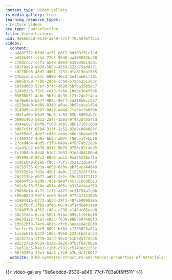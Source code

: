 ```yaml
---
content_type: video_gallery
is_media_gallery: true
learning_resource_types:
- Lecture Videos
ocw_type: CourseSection
title: Video Lectures
uid: 9e6ebdcd-9539-a849-77cf-703a0f6ff511
videos:
  content:
  - a488f772-bfdd-af51-88f2-0d109f51c7ed
  - bd35b191-cf1d-77d5-9540-aa190932ba90
  - c78dcc37-ccf1-a549-d8e4-b358056143a1
  - 602f8e99-e628-5b5b-4559-222b75edd251
  - cd270b96-45d7-dd07-f131-dfa813ea1535
  - 27bbcdc3-c57c-6909-46c2-3e43bb6cf301
  - 3e85b759-7cbb-2d3e-cca9-67ab62513d3c
  - 69fbd603-57bf-5f4c-4528-5b7ba35b56c7
  - 624b83c5-70c5-ce15-fcb6-1bdde30af6b6
  - 03650d31-4c6c-9bfb-0c98-f21c24e2f4ca
  - a6f9e03e-b27f-984c-9ef7-2a2f8b6cc5a7
  - e529e4d0-ad09-0340-a6ae-3b58eace1f24
  - 0148d9c4-8387-0da9-ad4d-7fa3bc3a096b
  - d0d1a10e-b0d3-9ba8-1c83-02bc8693ab7c
  - b690c403-5852-2a47-150a-9f4a3d7ba47d
  - 9344e587-6bfb-fc8d-30b5-0b61716c1d60
  - bdb7c9ff-6584-31ff-1c52-d2e9c084004f
  - 8a355dd1-4de7-c41d-ce4e-606c3beaa669
  - fc405747-4d8a-6b3a-a07e-156cea7ebbf0
  - 27ced4d4-40d5-f3f9-040a-4f8d7ab22e86
  - a1ad3cb2-b676-03f5-9b70-9758c92f4dd5
  - fc1904c0-8d48-b1d7-2e57-91d3d68186ad
  - 495998a8-87c3-88e6-adcb-9a375236ef1a
  - 6c9c6b49-b1a6-f80c-75f3-353a22d5a47f
  - eb253735-023a-4658-6c0a-ab75aca44648
  - 3535264e-7d3e-d2b1-4a0c-1122523ff18c
  - 26f215be-d077-ad57-fe2c-59c415171f12
  - de4b4fb6-92db-743e-949f-457310c8bb13
  - 302e5c73-530e-45f4-005c-b3134faaa359
  - 79059e1b-4c7f-1c75-a37f-ec31754a7c0b
  - f09a892d-5971-ec69-9ee9-0772b7323605
  - e188411b-bf73-ab3d-29f2-40726909b88a
  - 6196f0cf-3fb9-8feb-0874-8f14d6e43ae8
  - 319497b0-4352-f49a-c236-e146ac85eab8
  - 38c37d64-6ccd-5521-51ba-899a1191bef0
  - d9e3d122-f1e7-e9cc-f639-8807b9f406f3
  - 1d562bf8-74c6-401b-cfcb-6eaa104c88f8
  - 9cc1cc33-1bf5-8892-bf8d-c1783623a82a
  - 1ce3e0f6-b472-1865-9568-222bfb51dc53
  - a3c8172a-1f70-3acd-50c0-51b485f7eab5
  - 92572780-9519-b1ab-382d-0fb7f6d70b2e
  - 7ea518c5-b481-c1bf-c791-c5140ec2156c
  - 00f8330b-23e3-64a6-c320-b7badc718017
  website: 3-60-symmetry-structure-and-tensor-properties-of-materials-fall-2005
---
```



{{< video-gallery "9e6ebdcd-9539-a849-77cf-703a0f6ff511" >}}

